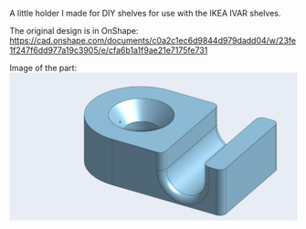 A little holder I made for DIY shelves for use with the IKEA IVAR shelves.

The original design is in OnShape:
https://cad.onshape.com/documents/c0a2c1ec6d9844d979dadd04/w/23fe1f247f6dd977a19c3905/e/cfa6b1a1f9ae21e7175fe731

Image of the part:
![Pin Holder](IVAR-Pin-Holder.jpg)
